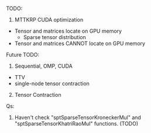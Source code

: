 TODO:

1. MTTKRP CUDA optimization
  * Tensor and matrices locate on GPU memory
    * Sparse tensor distribution
  * Tensor and matrices CANNOT locate on GPU memory


Future TODO:

1. Sequential, OMP, CUDA
  * TTV
  * single-node tensor contraction
2. Tensor Contraction

Qs:

1. Haven't check "sptSparseTensorKroneckerMul" and "sptSparseTensorKhatriRaoMul" functions. (TODO)
